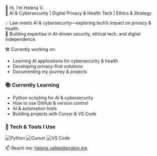 👋 Hi, I'm Helena V.  
🚀 AI & Cybersecurity | Digital Privacy & Health Tech | Ethics & Strategy  

💡 Law meets AI & cybersecurity—exploring tech’s impact on privacy & health.  
🔗 Building expertise in AI-driven security, ethical tech, and digital independence.  

🛠 Currently working on:  
- Learning AI applications for cybersecurity & health  
- Developing privacy-first solutions  
- Documenting my journey & projects
  
### 📚 Currently Learning  
- Python scripting for AI & cybersecurity  
- How to use GitHub & version control  
- AI & automation tools  
- Building projects with Cursor & VS Code 

### 🚀 Tech & Tools I Use  
![Python](https://img.shields.io/badge/Python-3776AB?style=for-the-badge&logo=python&logoColor=white)
![Cursor](https://img.shields.io/badge/Editor-Cursor-blue?style=for-the-badge)
![VS Code](https://img.shields.io/badge/Editor-VS%20Code-007ACC?style=for-the-badge&logo=visual-studio-code&logoColor=white)

 
📫 Reach me: helena.vallee@proton.me  
